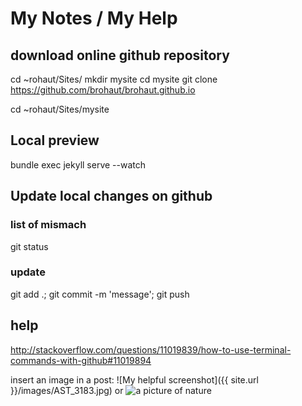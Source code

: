 # My Notes / My Help


## download online github repository
cd ~rohaut/Sites/
mkdir mysite
cd mysite
git clone https://github.com/brohaut/brohaut.github.io

cd ~rohaut/Sites/mysite

## Local preview
bundle exec jekyll serve --watch   

## Update local changes on github
### list of mismach
git status
### update
git add .; git commit -m 'message'; git push


## help
http://stackoverflow.com/questions/11019839/how-to-use-terminal-commands-with-github#11019894

insert an image in a post:
![My helpful screenshot]({{ site.url }}/images/AST_3183.jpg)
or
![a picture of nature](http://placeimg.com/400/300/nature)
